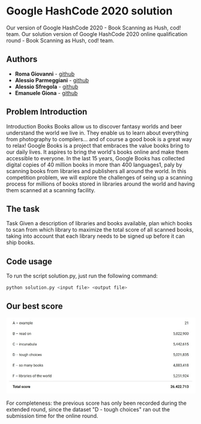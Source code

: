 # Google HashCode 2020 solution
Our version of Google HashCode 2020 - Book Scanning as Hush, cod! team.	Our solution version of Google HashCode 2020 online qualification round - Book Scanning as Hush, cod! team.

## Authors

*   **Roma Giovanni**  - [github](https://github.com/JoGist)
*   **Alessio Parmeggiani**  - [github](https://github.com/Alessio-Parmeggiani)
*   **Alessio Sfregola**  - [github](https://github.com/Alessio-17)
*   **Emanuele Giona**  - [github](https://github.com/emanuelegiona)

## Problem Introduction 
Introduction
Books Books allow us to discover fantasy worlds and beer understand the world we live in. They enable us to learn about everything from photography to compilers... and of course a good book is a great way to relax! Google Books is a project that embraces the value books bring to our daily lives. It aspires to bring the world's books online and make them accessible to everyone. In the last 15 years, Google Books has collected digital copies of 40 million books in more than 400 languages1, paly by scanning books from libraries and publishers all around the world. In this competition problem, we will explore the challenges of seing up a scanning process for millions of books stored in libraries around the world and having them scanned at a scanning facility.

## The task 
Task Given a description of libraries and books available, plan which books to scan from which library to maximize the total score of all scanned books, taking into account that each library needs to be signed up before it can ship books.

## Code usage
To run the script solution.py, just run the following command:
```sh
python solution.py <input file> <output file>
```
## Our best score
![BestScores.png](BestScores.png)


For completeness: the previous score has only been recorded during the extended round, since the dataset "D - tough choices" ran out the submission time for the online round.
